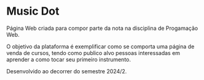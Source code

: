 # Music Dot

Página Web criada para compor parte da nota na disciplina de Progamação Web.

O objetivo da plataforma é exemplificar como se comporta uma página de venda de cursos, tendo como publico alvo pessoas interessadas em aprender a como tocar seu primeiro instrumento.

Desenvolvido ao decorrer do semestre 2024/2.
